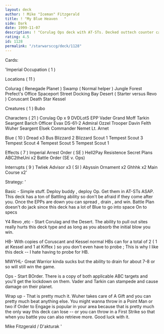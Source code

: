 ```yaml
---
layout: deck
author: ! Mike "Iceman" Fitzgerald
title: ! "My Blue Heaven   "
side: Dark
date: 1999-11-07
description: ! "Corulag Ops deck with AT-STs. Decked outtech counter cards and a top priorityto counter against when building a LightSide deck."
rating: 4.5
id: 1128
permalink: "/starwarsccg/deck/1128"
---
```

Cards: 

'Imperial Occupation ( 1 )

Locations  ( 11 )

Colurag ( Renegade Planet )
 Swamp ( Normal helper )
 Jungle
 Forest
 Prefect's Office
 Spaceport Street
 Docking Bay
 Desert ( Starter versus Revo )
Coruscant
Death Star
Kessel

Creatures ( 1 )
Bubo

Characters  ( 21 )
Corulag Op x 9
DVDLotS
EPP Vader
Grand Moff Tarkin
Seargent Barich
Officer Evax
DS-61-2
Admiral Ozzel
Trooper Davin Felth
Wuher
Seargent Elsek
Commander Nemet
Lt. Arnet

Blue  ( 10 )
Dread x3
Bus
Blizzard 2
Blizzard Scout 1
Tempest Scout 3
Tempest Scout 4
Tempest Scout 5
Tempest Scout 1

Effects  ( 7 )
Imperial Arrest Order  ( SE )
Hell2Pay
Resistence
Secret Plans
ABC2theUni x2
Battle Order (SE v. Ops)

Interrupts  ( 9 )
Twliek Advisor x3 ( SI )
Abyssin Ornament x2
Ghhhk x2
Main Course x2'

Strategy: '

Basic - Simple stuff. Deploy buddy , deploy Op.
Get them in AT-STs ASAP. This deck has a ton of
Battling ability so don't be afraid if they come
after you. Once the EPPs are down you can spread ,
drain , and win. Battle Plan doesn't do jack since
this deck has a lot of Blue to go into space
On to specs 

Y4 Revo ,etc - Start Corulag and the Desert. The
ability to pull out sites really hurts this deck
type and as long as you absorb the initial blow you
win.

HB- With copies of Coruscant and Kessel normal HBs
can for a total of 2 ( 1 at Kessel and 1 at Kiffex )
so you don't even have to probe ; This is why I
like this deck -- I hate having to probe for HB.

MWYHL- Great Warrior kinda sucks but the ability
to drain for about 7-8 or so will still win the
game.

Ops - Start BOrder. There is a copy of both applicable
ABC targets and you'll get the lockdown on them.
Vader and Tarkin can stampede and cause damage on
their planet.

Wrap up - That is pretty much it. Wuher takes care
of A Gift and you can pretty much beat anything else.
You might wanna throw in a Point Man or two if
Order to Engage is popular in your area because that
is pretty much the only way this deck can lose --
or you can throw in a First Strike so that when you
battle you can also retrieve more. Good luck with it.

Mike Fitzgerald / D'akturak
'
